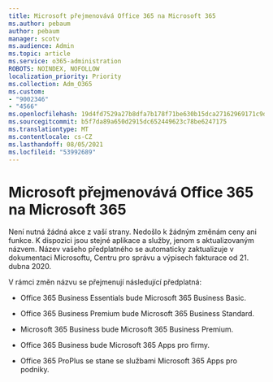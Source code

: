 ```yaml
---
title: Microsoft přejmenovává Office 365 na Microsoft 365
ms.author: pebaum
author: pebaum
manager: scotv
ms.audience: Admin
ms.topic: article
ms.service: o365-administration
ROBOTS: NOINDEX, NOFOLLOW
localization_priority: Priority
ms.collection: Adm_O365
ms.custom:
- "9002346"
- "4566"
ms.openlocfilehash: 19d4fd7529a27b8dfa7b178f71be630b15dca27162969171c9d0f3bbf820d983
ms.sourcegitcommit: b5f7da89a650d2915dc652449623c78be6247175
ms.translationtype: MT
ms.contentlocale: cs-CZ
ms.lasthandoff: 08/05/2021
ms.locfileid: "53992689"
---
```

# <a name="microsoft-is-renaming-office-365-to-microsoft-365"></a>Microsoft přejmenovává Office 365 na Microsoft 365

Není nutná žádná akce z vaší strany. Nedošlo k žádným změnám ceny ani funkce. K dispozici jsou stejné aplikace a služby, jenom s aktualizovaným názvem. Název vašeho předplatného se automaticky zaktualizuje v dokumentaci Microsoftu, Centru pro správu a výpisech fakturace od 21. dubna 2020.

V rámci změn názvu se přejmenují následující předplatná:

- Office 365 Business Essentials bude Microsoft 365 Business Basic.

- Office 365 Business Premium bude Microsoft 365 Business Standard.

- Microsoft 365 Business bude Microsoft 365 Business Premium.

- Office 365 Business bude Microsoft 365 Apps pro firmy.

- Office 365 ProPlus se stane se službami Microsoft 365 Apps pro podniky.
